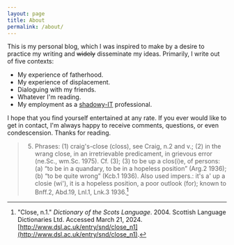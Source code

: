 ```yaml
---
layout: page
title: About
permalink: /about/
---
```


This is my personal blog, which I was inspired to make by a desire to practice my writing and ~~widely~~ disseminate my ideas. Primarily, I write out of five contexts:

* My experience of fatherhood.
* My experience of displacement.
* Dialoguing with my friends.
* Whatever I'm reading.
* My employment as a [shadowy-IT](https://en.wikipedia.org/wiki/Shadow_IT) professional.

I hope that you find yourself entertained at any rate. If you ever would like to get in contact, I'm always happy to receive comments, questions, or even condescension. Thanks for reading.

> 5. Phrases: (1) craig's-close (closs), see Craig, n.2 and v.; (2) in the wrang close, in an irretrievable predicament, in grievous error (ne.Sc., wm.Sc. 1975). Cf. (3); (3) to be up a clos(i)e, of persons: (a) “to be in a quandary, to be in a hopeless position” (Arg.2 1936); (b) “to be quite wrong” (Kcb.1 1936). Also used impers.: it's a' up a closie (wi'), it is a hopeless position, a poor outlook (for); known to Bnff.2, Abd.19, Lnl.1, Lnk.3 1936.[^1]

[^1]: "Close, n.1." *Dictionary of the Scots Language*. 2004. Scottish Language Dictionaries Ltd. Accessed March 21, 2024. [http://www.dsl.ac.uk/entry/snd/close_n1](http://www.dsl.ac.uk/entry/snd/close_n1).
 